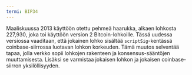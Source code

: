 ```yaml
---
termi: BIP34
---
```


Maaliskuussa 2013 käyttöön otettu pehmeä haarukka, alkaen lohkosta 227,930, joka toi käyttöön version 2 Bitcoin-lohkoille. Tässä uudessa versiossa vaaditaan, että jokainen lohko sisältää `scriptSig`-kentässä coinbase-siirrossa luotavan lohkon korkeuden. Tämä muutos selventää tapaa, jolla verkko sopii lohkojen rakenteen ja konsensus-sääntöjen muuttamisesta. Lisäksi se varmistaa jokaisen lohkon ja jokaisen coinbase-siirron yksilöllisyyden.